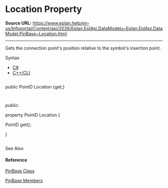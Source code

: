 # Location Property

**Source URL:** https://www.eplan.help/en-us/Infoportal/Content/api/2026/Eplan.EplApi.DataModelu~Eplan.EplApi.DataModel.PinBase~Location.html

---

Gets the connection point's position relative to the symbol's insertion point.

Syntax

- [C#](#i-syntax-CS)
- [C++/CLI](#i-syntax-CPP2005)

```
```
public PointD Location {get;}
```
```

```
```
public:
property PointD Location {
   PointD get();
}
```
```



See Also

#### Reference

[PinBase Class](Eplan.EplApi.DataModelu~Eplan.EplApi.DataModel.PinBase.html)
  
[PinBase Members](Eplan.EplApi.DataModelu~Eplan.EplApi.DataModel.PinBase_members.html)